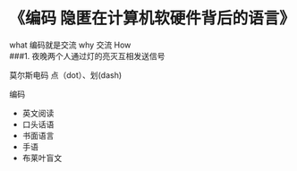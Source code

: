 # 《编码 隐匿在计算机软硬件背后的语言》
what 编码就是交流
why 交流
How  
###1. 夜晚两个人通过灯的亮灭互相发送信号

莫尔斯电码 点（dot）、划(dash)

编码

- 英文阅读
- 口头话语
- 书面语言
- 手语
- 布莱叶盲文